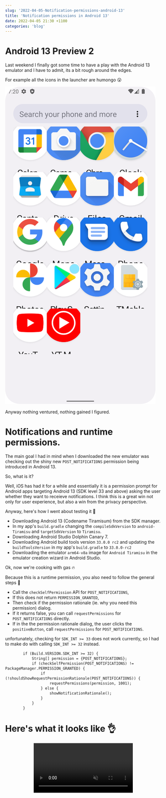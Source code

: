```yaml
---
slug: '2022-04-05-Notification-permissions-android-13'
title: 'Notification permissions in Android 13'
date: 2022-04-05 21:30 +1100
categories: 'blog'
---
```


# Android 13 Preview 2

Last weekend I finally got some time to have a play with the Android 13 emulator and I have to admit,
its a bit rough around the edges.

For example all the icons in the launcher are humongo 😮

![Android 13 icons](/images/android_13_icons.png)

Anyway nothing ventured, nothing gained I figured.

# Notifications and runtime permissions.

The main goal I had in mind when I downloaded the new emulator was checking out the shiny new `POST_NOTIFICATIONS`
permission being introduced in Android 13.

So, what is it?

Well, iOS has had it for a while and essentially it is a permission prompt for Android apps targeting Android 13 (SDK level 33 and above)
asking the user whether they want to receieve notifications. I think this is a great win not only for user experience, but also a win from
the privacy perspective.

Anyway, here's how I went about testing it 📝

- Downloading Android 13 (Codename Tiramisum) from the SDK manager.
- In my app's `build.gradle` changing the `compileSdkVersion` to  `android-Tiramisu` and `targetSdkVersion` to `Tiramisu`.
- Downloading Android Studio Dolphin Canary 7.
- Downloading Android build tools version `33.0.0 rc2` and updating the `buildToolsVersion` in my app's `build.gradle` to `33.0.0-rc2`
- Downloading the emulator `arm64-v8a` image for `Android Tiramisu` in the emulator creation wizard in Android Studio.


Ok, now we're cooking with gas 🔥

Because this is a runtime permission, you also need to follow the general steps 📝
- Call the `checkSelfPermission` API for `POST_NOTIFICATIONS`,
- If this does not return `PERMISSION_GRANTED`,
- Then check if the permission rationale (ie. why you need this permission) dialog.
- If it returns false, you can call `requestPermissions` for `POST_NOTIFICATIONS` directly.
- If in the the permission rationale dialog, the user clicks the `positiveButton`, call `requestPermissions` for `POST_NOTIFICATIONS`.

unfortunately, checking for `SDK_INT >= 33` does not work currently, so I had to make do with calling `SDK_INT >= 32` instead.

```
        if (Build.VERSION.SDK_INT >= 32) {
            String[] permission = {POST_NOTIFICATIONS};
            if (checkSelfPermission(POST_NOTIFICATIONS) != PackageManager.PERMISSION_GRANTED) {
                if (!shouldShowRequestPermissionRationale(POST_NOTIFICATIONS)) {
                    requestPermissions(permission, 1001);
                } else {
                    showNotificationRationale();
                }
            }
        }
```

# Here's what it looks like 👌
<p align="center">
    <video width="320" controls autoplay loop muted src="/images/notification_permissions.webm" type="video/webm" />
</p>